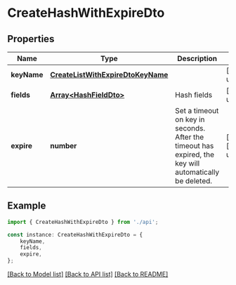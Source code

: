 # CreateHashWithExpireDto


## Properties

Name | Type | Description | Notes
------------ | ------------- | ------------- | -------------
**keyName** | [**CreateListWithExpireDtoKeyName**](CreateListWithExpireDtoKeyName.md) |  | [default to undefined]
**fields** | [**Array&lt;HashFieldDto&gt;**](HashFieldDto.md) | Hash fields | [default to undefined]
**expire** | **number** | Set a timeout on key in seconds. After the timeout has expired, the key will automatically be deleted. | [optional] [default to undefined]

## Example

```typescript
import { CreateHashWithExpireDto } from './api';

const instance: CreateHashWithExpireDto = {
    keyName,
    fields,
    expire,
};
```

[[Back to Model list]](../README.md#documentation-for-models) [[Back to API list]](../README.md#documentation-for-api-endpoints) [[Back to README]](../README.md)
